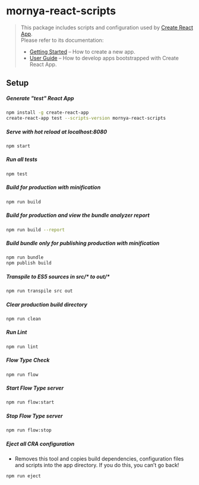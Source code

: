 # mornya-react-scripts

> This package includes scripts and configuration used by [Create React App](https://github.com/facebookincubator/create-react-app).<br>
> Please refer to its documentation:
> * [Getting Started](https://github.com/facebookincubator/create-react-app/blob/master/README.md#getting-started) – How to create a new app.
> * [User Guide](https://github.com/facebookincubator/create-react-app/blob/master/packages/react-scripts/template/README.md) – How to develop apps bootstrapped with Create React App.

## Setup

##### Generate "test" React App
```bash
npm install -g create-react-app
create-react-app test --scripts-version mornya-react-scripts
```
##### Serve with hot reload at localhost:8080
```bash
npm start
```
##### Run all tests
```bash
npm test
```
##### Build for production with minification
```bash
npm run build
```
##### Build for production and view the bundle analyzer report
```bash
npm run build --report
```
##### Build bundle only for publishing production with minification
```bash
npm run bundle
npm publish build
```
##### Transpile to ES5 sources in src/* to out/*
```bash
npm run transpile src out
```
##### Clear production build directory
```bash
npm run clean
```
##### Run Lint
```bash
npm run lint
```
##### Flow Type Check
```bash
npm run flow
```
##### Start Flow Type server
```bash
npm run flow:start
```
##### Stop Flow Type server
```bash
npm run flow:stop
```
##### Eject all CRA configuration
* Removes this tool and copies build dependencies, configuration files
and scripts into the app directory. If you do this, you can’t go back!
```bash
npm run eject
```
